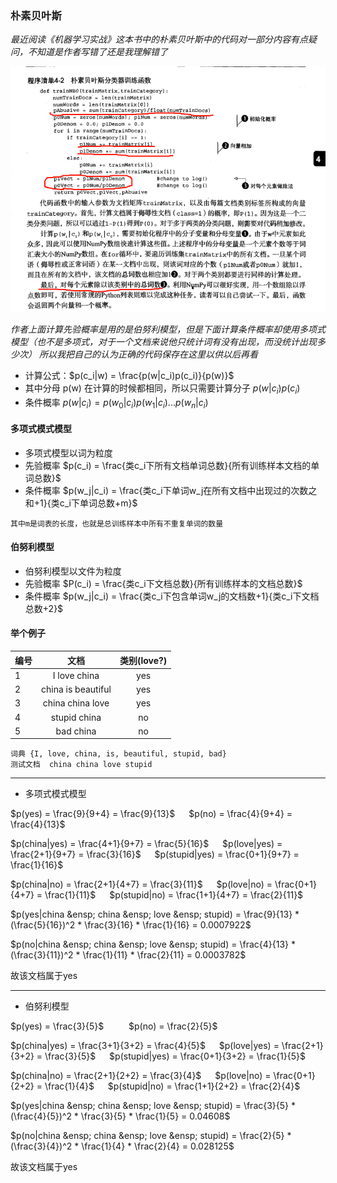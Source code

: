 ### 朴素贝叶斯
*最近阅读《机器学习实战》这本书中的朴素贝叶斯中的代码对一部分内容有点疑问，不知道是作者写错了还是我理解错了*

![navie_bayes.png](image/机器学习实战.png)

*作者上面计算先验概率是用的是伯努利模型，但是下面计算条件概率却使用多项式模型（也不是多项式，对于一个文档来说他只统计词有没有出现，而没统计出现多少次）
所以我把自己的认为正确的代码保存在这里以供以后再看*
* 计算公式：$p(c_i|w) = \frac{p(w|c_i)p(c_i)}{p(w)}$
* 其中分母 p(w) 在计算的时候都相同，所以只需要计算分子 $p(w|c_i)p(c_i)$
* 条件概率 $p(w|c_i) = p(w_0|c_i)p(w_1|c_i)...p(w_n|c_i)$

#### 多项式模式模型
* 多项式模型以词为粒度
* 先验概率 $p(c_i) = \frac{类c_i下所有文档单词总数}{所有训练样本文档的单词总数}$
* 条件概率 $p(w_j|c_i) = \frac{类c_i下单词w_j在所有文档中出现过的次数之和+1}{类c_i下单词总数+m}$

``
其中m是词表的长度，也就是总训练样本中所有不重复单词的数量
``

#### 伯努利模型
* 伯努利模型以文件为粒度
* 先验概率 $P(c_i) = \frac{类c_i下文档总数}{所有训练样本的文档总数}$
* 条件概率 $p(w_j|c_i) = \frac{类c_i下包含单词w_j的文档数+1}{类c_i下文档总数+2}$

#### 举个例子
编号|文档|类别(love?)
---|:--:|:---:
1|I love china|yes
2|china is beautiful|yes
3|china china love|yes
4|stupid china|no
5|bad china|no
```
词典 {I, love, china, is, beautiful, stupid, bad} 
测试文档  china china love stupid
```
---
* 多项式模式模型

$p(yes) = \frac{9}{9+4} = \frac{9}{13}$ &emsp; $p(no) = \frac{4}{9+4} = \frac{4}{13}$

$p(china|yes) = \frac{4+1}{9+7} = \frac{5}{16}$ &emsp; $p(love|yes) = \frac{2+1}{9+7} = \frac{3}{16}$ &emsp; $p(stupid|yes) = \frac{0+1}{9+7} = \frac{1}{16}$ 

$p(china|no) = \frac{2+1}{4+7} = \frac{3}{11}$ &emsp; $p(love|no) = \frac{0+1}{4+7} = \frac{1}{11}$ &emsp; $p(stupid|no) = \frac{1+1}{4+7} = \frac{2}{11}$

$p(yes|china &ensp; china &ensp; love &ensp; stupid) = \frac{9}{13} * (\frac{5}{16})^2 * \frac{3}{16} * \frac{1}{16} = 0.0007922$

$p(no|china &ensp; china &ensp; love &ensp; stupid) = \frac{4}{13} * (\frac{3}{11})^2 * \frac{1}{11} * \frac{2}{11} = 0.0003782$

故该文档属于yes

---
* 伯努利模型

$p(yes) = \frac{3}{5}$ &emsp; &emsp; $p(no) = \frac{2}{5}$ 

$p(china|yes) = \frac{3+1}{3+2} = \frac{4}{5}$ &emsp; $p(love|yes) = \frac{2+1}{3+2} = \frac{3}{5}$ &emsp; $p(stupid|yes) = \frac{0+1}{3+2} = \frac{1}{5}$

$p(china|no) = \frac{2+1}{2+2} = \frac{3}{4}$ &emsp; $p(love|no) = \frac{0+1}{2+2} = \frac{1}{4}$ &emsp; $p(stupid|no) = \frac{1+1}{2+2} = \frac{2}{4}$

$p(yes|china &ensp; china &ensp; love &ensp; stupid) = \frac{3}{5} * (\frac{4}{5})^2 * \frac{3}{5} * \frac{1}{5} = 0.04608$

$p(no|china &ensp; china &ensp; love &ensp; stupid) = \frac{2}{5} * (\frac{3}{4})^2 * \frac{1}{4} * \frac{2}{4} = 0.028125$

故该文档属于yes